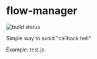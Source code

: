 flow-manager
============

![build status](https://api.travis-ci.org/zygis/flow-manager.png)

Simple way to avoid "callback hell"

Example: test.js